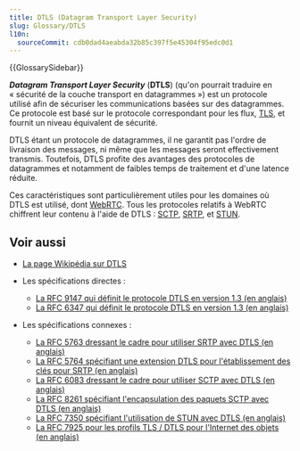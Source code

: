 ```yaml
---
title: DTLS (Datagram Transport Layer Security)
slug: Glossary/DTLS
l10n:
  sourceCommit: cdb0dad4aeabda32b85c397f5e45304f95edc0d1
---
```


{{GlossarySidebar}}

**<i lang="en">Datagram Transport Layer Security</i>** (**DTLS**) (qu'on pourrait traduire en «&nbsp;sécurité de la couche transport en datagrammes&nbsp;») est un protocole utilisé afin de sécuriser les communications basées sur des datagrammes. Ce protocole est basé sur le protocole correspondant pour les flux, [TLS](/fr/docs/Glossary/TLS), et fournit un niveau équivalent de sécurité.

DTLS étant un protocole de datagrammes, il ne garantit pas l'ordre de livraison des messages, ni même que les messages seront effectivement transmis. Toutefois, DTLS profite des avantages des protocoles de datagrammes et notamment de faibles temps de traitement et d'une latence réduite.

Ces caractéristiques sont particulièrement utiles pour les domaines où DTLS est utilisé, dont [WebRTC](/fr/docs/Glossary/WebRTC). Tous les protocoles relatifs à WebRTC chiffrent leur contenu à l'aide de DTLS&nbsp;: [SCTP](/fr/docs/Glossary/SCTP), [SRTP](/fr/docs/Glossary/RTP), et [STUN](/fr/docs/Glossary/STUN).

## Voir aussi

- [La page Wikipédia sur DTLS](https://fr.wikipedia.org/wiki/Datagram_Transport_Layer_Security)
- Les spécifications directes&nbsp;:
  - [La RFC 9147 qui définit le protocole DTLS en version 1.3 (en anglais)](https://datatracker.ietf.org/doc/html/rfc9147)
  - [La RFC 6347 qui définit le protocole DTLS en version 1.3 (en anglais)](https://datatracker.ietf.org/doc/html/rfc6347)

- Les spécifications connexes&nbsp;:
  - [La RFC 5763 dressant le cadre pour utiliser SRTP avec DTLS (en anglais)](https://datatracker.ietf.org/doc/html/rfc5763)
  - [La RFC 5764 spécifiant une extension DTLS pour l'établissement des clés pour SRTP (en anglais)](https://datatracker.ietf.org/doc/html/rfc5764)
  - [La RFC 6083 dressant le cadre pour utiliser SCTP avec DTLS (en anglais)](https://datatracker.ietf.org/doc/html/rfc6083)
  - [La RFC 8261 spécifiant l'encapsulation des paquets SCTP avec DTLS (en anglais)](https://datatracker.ietf.org/doc/html/rfc8261)
  - [La RFC 7350 spécifiant l'utilisation de STUN avec DTLS (en anglais)](https://datatracker.ietf.org/doc/html/rfc7350)
  - [La RFC 7925 pour les profils TLS / DTLS pour l'Internet des objets (en anglais)](https://datatracker.ietf.org/doc/html/rfc7925)
